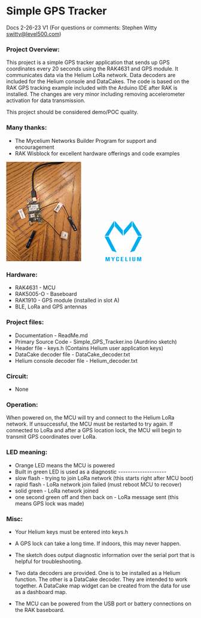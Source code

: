 # Simple GPS Tracker
Docs 2-26-23 V1 (For questions or comments:  Stephen Witty switty@level500.com)  

### Project Overview:
This project is a simple GPS tracker application that sends up GPS coordinates every 20 seconds using the RAK4631 and GPS module.  It communicates data via the Helium LoRa network.  Data decoders are included for the Helium console and DataCakes.  The code is based on the RAK GPS tracking example included with the Arduino IDE after RAK is installed.  The changes are very minor including removing accelerometer activation for data transmission. 

This project should be considered demo/POC quality.

### Many thanks:
- The Mycelium Networks Builder Program for support and encouragement
- RAK Wisblock for excellent hardware offerings and code examples

<img src="Pics/Tracker1.jpg" width="200"> &nbsp; &nbsp; &nbsp; &nbsp; &nbsp; &nbsp; &nbsp; &nbsp;<img src="Pics/Mycelium.png" width="100">

### Hardware:
- RAK4631 - MCU
- RAK5005-O - Baseboard
- RAK1910 - GPS module (installed in slot A)
- BLE, LoRa and GPS antennas

### Project files:
- Documentation - ReadMe.md
- Primary Source Code - Simple_GPS_Tracker.ino (Aurdrino sketch)
- Header file - keys.h (Contains Helium user application keys)
- DataCake decoder file - DataCake_decoder.txt
- Helium console decoder  file - Helium_decoder.txt


### Circuit:
- None

### Operation:
When powered on, the MCU will try and connect to the Helium LoRa network.  If unsuccessful, the MCU must be restarted to try again.  If connected to LoRa and after a GPS location lock, the MCU will begin to transmit GPS coordinates over LoRa.


### LED meaning:
- Orange LED means the MCU is powered
- Built in green LED is used as a diagnostic --------------------
- slow flash - trying to join LoRa network (this starts right after MCU boot)
- rapid flash - LoRa network join failed (must reboot MCU to recover)
- solid green - LoRa network joined
- one second green off and then back on - LoRa message sent (this means GPS lock was made)

### Misc:
- Your Helium keys must be entered into keys.h

- A GPS lock can take a long time.  If indoors, this may never happen.

- The sketch does output diagnostic information over the serial port that is helpful for troubleshooting.

- Two data decoders are provided.  One is to be installed as a Helium function.  The other is a DataCake decoder.  They are intended to work together.  A DataCake map widget can be created from the data for use as a dashboard map.

- The MCU can be powered from the USB port or battery connections on the RAK baseboard.


